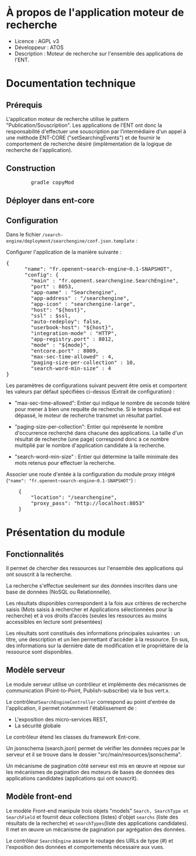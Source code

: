 # À propos de l'application moteur de recherche

* Licence : AGPL v3
* Développeur : ATOS
* Description : Moteur de recherche sur l'ensemble des applications de l'ENT.

# Documentation technique

## Prérequis
L'application moteur de recherche utilise le pattern "Publication/Souscription". Les applications de l'ENT ont donc la responsabilité d'effectuer une souscription par l’intermédiaire d'un appel à une méthode ENT-CORE ("setSearchingEvents") et de fournir le comportement de recherche désiré (implémentation de la logique de recherche de l'application).

## Construction

<pre>
		gradle copyMod
</pre>

## Déployer dans ent-core


## Configuration

Dans le fichier `/search-engine/deployment/searchengine/conf.json.template` :

Configurer l'application de la manière suivante :
<pre>
{
      "name": "fr.openent~search-engine~0.1-SNAPSHOT",
      "config": {
        "main" : "fr.openent.searchengine.SearchEngine",
        "port" : 8053,
        "app-name" : "Searchengine",
    	"app-address" : "/searchengine",
    	"app-icon" : "searchengine-large",
        "host": "${host}",
        "ssl" : $ssl,
        "auto-redeploy": false,
        "userbook-host": "${host}",
        "integration-mode" : "HTTP",
        "app-registry.port" : 8012,
        "mode" : "${mode}",
        "entcore.port" : 8009,
        "max-sec-time-allowed" : 4,
        "paging-size-per-collection" : 10,
        "search-word-min-size" : 4
}
</pre>
Les paramètres de configurations suivant peuvent être omis et comportent les valeurs par défaut spécifiées ci-dessus (Extrait de configuration) :

 - "max-sec-time-allowed": Entier qui indique le nombre de seconde toléré pour mener à bien une requête de recherche. Si le temps indiqué est dépassé, le moteur de recherche transmet un résultat partiel.

 - "paging-size-per-collection": Entier qui représente le nombre d'occurrence recherché dans chacune des applications. La taille d'un résultat de recherche (une page) correspond donc à ce nombre multiplié par le nombre d'application candidate à la recherche.

 - "search-word-min-size" : Entier qui détermine la taille minimale des mots retenus pour effectuer la recherche.

Associer une route d'entée à la configuration du module proxy intégré (`"name": "fr.openent~search-engine~0.1-SNAPSHOT"`) :
<pre>
	{
		"location": "/searchengine",
		"proxy_pass": "http://localhost:8053"
	}
</pre>



# Présentation du module

## Fonctionnalités

Il permet de chercher des ressources sur l'ensemble des applications qui ont souscrit à la recherche.

La recherche s'effectue seulement sur des données inscrites dans une base de données (NoSQL ou Relationnelle).

Les résultats disponibles correspondent à la fois aux critères de recherche saisis (Mots saisis à rechercher et Applications sélectionnées pour la recherche) et à vos droits d’accès (seules les ressources au moins accessibles en lecture sont présentées)

Les résultats sont constitués des informations principales suivantes : un titre, une description et un lien permettant d'accéder à la ressource.  En sus, des informations sur la dernière date de modification et le propriétaire de la ressource sont disponibles.

## Modèle serveur

Le module serveur utilise un contrôleur et implémente des mécanismes de communication (Point-to-Point, Publish-subscribe) via le bus vert.x.

Le contrôleur`SearchEngineController` correspond au point d'entrée de l'application, il permet notamment l'établissement de :
 * L'exposition des micro-services REST,
 * La sécurité globale

Le contrôleur étend les classes du framework Ent-core.

Un jsonschema (search.json) permet de vérifier les données reçues par le serveur et il se trouve dans le dossier "src/main/resources/jsonschema".

Un mécanisme de pagination côté serveur est mis en œuvre et repose sur les mécanismes de pagination des moteurs de bases de données des applications candidates (applications qui ont souscrit).

## Modèle front-end

Le modèle Front-end manipule trois objets "models" `Search, SearchType et SearchField` et fournit deux collections (listes) d'objet `searchs` (liste des résultats de la recherche) et `searchTypes`(liste des applications candidates). Il met en œuvre un mécanisme de pagination par agrégation des données.

Le contrôleur `SearchEngine` assure le routage des URLs de type (#)  et l'exposition des données et comportements nécessaire aux vues.